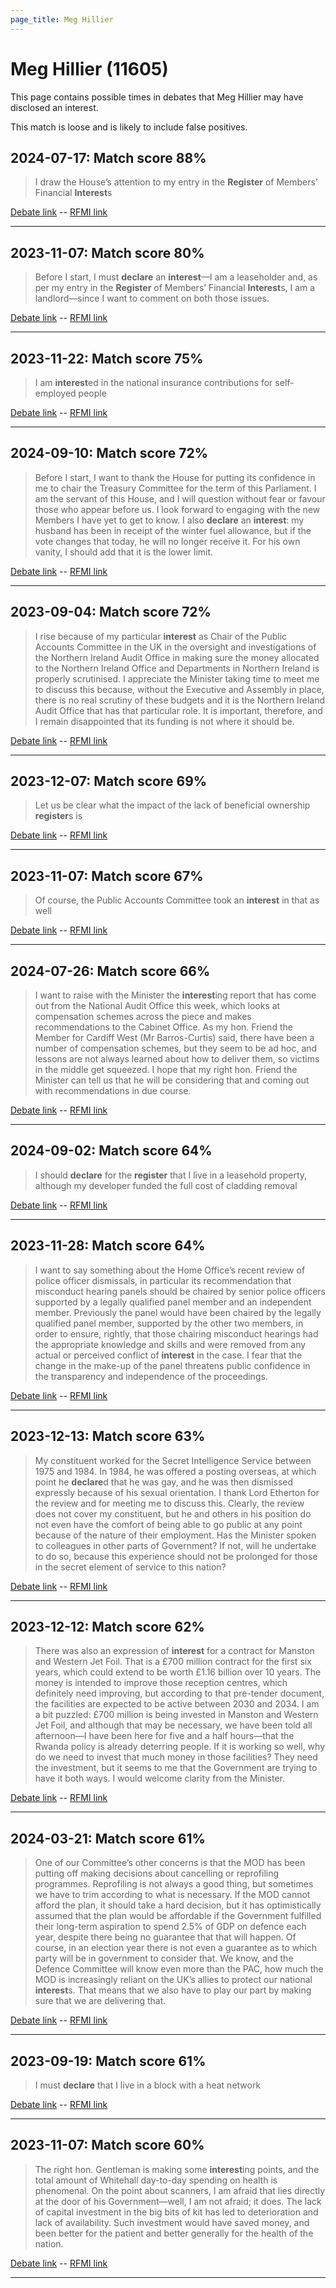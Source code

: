 ```yaml
---
page_title: Meg Hillier
---
```


# Meg Hillier  (11605)

This page contains possible times in debates that Meg Hillier may have disclosed an interest.

This match is loose and is likely to include false positives. 



## 2024-07-17: Match score 88%

>I draw the House’s attention to my entry in the **Register** of Members’ Financial **Interest**s

[Debate link](https://www.theyworkforyou.com/debates/?id=2024-07-17d.66.0)  --  [RFMI link](https://www.theyworkforyou.com/mp/11605/register)


---



## 2023-11-07: Match score 80%

>Before I start, I must **declare** an **interest**—I am a leaseholder and, as per my entry in the **Register** of Members’ Financial **Interest**s, I am a landlord—since I want to comment on both those issues.

[Debate link](https://www.theyworkforyou.com/debates/?id=2023-11-07d.34.7)  --  [RFMI link](https://www.theyworkforyou.com/mp/11605/register)


---



## 2023-11-22: Match score 75%

>I am **interest**ed in the national insurance contributions for self-employed people

[Debate link](https://www.theyworkforyou.com/debates/?id=2023-11-22d.381.1)  --  [RFMI link](https://www.theyworkforyou.com/mp/11605/register)


---



## 2024-09-10: Match score 72%

>Before I start, I want to thank the House for putting its confidence in me to chair the Treasury Committee for the term of this Parliament. I am the servant of this House, and I will question without fear or favour those who appear before us. I look forward to engaging with the new Members I have yet to get to know. I also **declare** an **interest**: my husband has been in receipt of the winter fuel allowance, but if the vote changes that today, he will no longer receive it. For his own vanity, I should add that it is the lower limit.

[Debate link](https://www.theyworkforyou.com/debates/?id=2024-09-10a.715.2)  --  [RFMI link](https://www.theyworkforyou.com/mp/11605/register)


---



## 2023-09-04: Match score 72%

>I rise because of my particular **interest** as Chair of the Public Accounts Committee in the UK in the oversight and investigations of the Northern Ireland Audit Office in making sure the money allocated to the Northern Ireland Office and Departments in Northern Ireland is properly scrutinised. I appreciate the Minister taking time to meet me to discuss this because, without the Executive and Assembly in place, there is no real scrutiny of these budgets and it is the Northern Ireland Audit Office that has that particular role. It is important, therefore, and I remain disappointed that its funding is not where it should be.

[Debate link](https://www.theyworkforyou.com/debates/?id=2023-09-04c.160.0)  --  [RFMI link](https://www.theyworkforyou.com/mp/11605/register)


---



## 2023-12-07: Match score 69%

>Let us be clear what the impact of the lack of beneficial ownership **register**s is

[Debate link](https://www.theyworkforyou.com/debates/?id=2023-12-07b.577.0)  --  [RFMI link](https://www.theyworkforyou.com/mp/11605/register)


---



## 2023-11-07: Match score 67%

>Of course, the Public Accounts Committee took an **interest** in that as well

[Debate link](https://www.theyworkforyou.com/debates/?id=2023-11-07d.36.1)  --  [RFMI link](https://www.theyworkforyou.com/mp/11605/register)


---



## 2024-07-26: Match score 66%

>I want to raise with the Minister the **interest**ing report that has come out from the National Audit Office this week, which looks at compensation schemes across the piece and makes recommendations to the Cabinet Office. As my hon. Friend the Member for Cardiff West (Mr Barros-Curtis) said, there have been a number of compensation schemes, but they seem to be ad hoc, and lessons are not always learned about how to deliver them, so victims in the middle get squeezed. I hope that my right hon. Friend the Minister can tell us that he will be considering that and coming out with recommendations in due course.

[Debate link](https://www.theyworkforyou.com/debates/?id=2024-07-26d.931.3)  --  [RFMI link](https://www.theyworkforyou.com/mp/11605/register)


---



## 2024-09-02: Match score 64%

>I should **declare** for the **register** that I live in a leasehold property, although my developer funded the full cost of cladding removal

[Debate link](https://www.theyworkforyou.com/debates/?id=2024-09-02a.10.3)  --  [RFMI link](https://www.theyworkforyou.com/mp/11605/register)


---



## 2023-11-28: Match score 64%

>I want to say something about the Home Office’s recent review of police officer dismissals, in particular its recommendation that misconduct hearing panels should be chaired by senior police officers supported by a legally qualified panel member and an independent member. Previously the panel would have been chaired by the legally qualified panel member, supported by the other two members, in order to ensure, rightly, that those chairing misconduct hearings had the appropriate knowledge and skills and were removed from any actual or perceived conflict of **interest** in the case. I fear that the change in the make-up of the panel threatens public confidence in the transparency and independence of the proceedings.

[Debate link](https://www.theyworkforyou.com/debates/?id=2023-11-28b.773.1)  --  [RFMI link](https://www.theyworkforyou.com/mp/11605/register)


---



## 2023-12-13: Match score 63%

>My constituent worked for the Secret Intelligence Service between 1975 and 1984. In 1984, he was offered a posting overseas, at which point he **declare**d that he was gay, and he was then dismissed expressly because of his sexual orientation. I thank Lord Etherton for the review and for meeting me to discuss this. Clearly, the review does not cover my constituent, but he and others in his position do not even have the comfort of being able to go public at any point because of the nature of their employment. Has the Minister spoken to colleagues in other parts of Government? If not, will he undertake to do so, because this experience should not be prolonged for those in the secret element of service to this nation?

[Debate link](https://www.theyworkforyou.com/debates/?id=2023-12-13c.905.3)  --  [RFMI link](https://www.theyworkforyou.com/mp/11605/register)


---



## 2023-12-12: Match score 62%

>There was also an expression of **interest** for a contract for Manston and Western Jet Foil. That is a £700 million contract for the first six years, which could extend to be worth £1.16 billion over 10 years. The money is intended to improve those reception centres, which definitely need improving, but according to that pre-tender document, the facilities are expected to be active between 2030 and 2034. I am a bit puzzled: £700 million is being invested in Manston and Western Jet Foil, and although that may be necessary, we have been told all afternoon—I have been here for five and a half hours—that the Rwanda policy is already deterring people. If it is working so well, why do we need to invest that much money in those facilities? They need the investment, but it seems to me that the Government are trying to have it both ways. I would welcome clarity from the Minister.

[Debate link](https://www.theyworkforyou.com/debates/?id=2023-12-12b.834.0)  --  [RFMI link](https://www.theyworkforyou.com/mp/11605/register)


---



## 2024-03-21: Match score 61%

>One of our Committee’s other concerns is that the MOD has been putting off making decisions about cancelling or reprofiling programmes. Reprofiling is not always a good thing, but sometimes we have to trim according to what is necessary. If the MOD cannot afford the plan, it should take a hard decision, but it has optimistically assumed that the plan would be affordable  if the Government fulfilled their long-term aspiration to spend 2.5% of GDP on defence each year, despite there being no guarantee that that will happen. Of course, in an election year there is not even a guarantee as to which party will be in government to consider that. We know, and the Defence Committee will know even more than the PAC, how much the MOD is increasingly reliant on the UK’s allies to protect our national **interest**s. That means that we also have to play our part by making sure that we are delivering that.

[Debate link](https://www.theyworkforyou.com/debates/?id=2024-03-21c.1078.1)  --  [RFMI link](https://www.theyworkforyou.com/mp/11605/register)


---



## 2023-09-19: Match score 61%

>I must **declare** that I live in a block with a heat network

[Debate link](https://www.theyworkforyou.com/debates/?id=2023-09-19c.1225.5)  --  [RFMI link](https://www.theyworkforyou.com/mp/11605/register)


---



## 2023-11-07: Match score 60%

>The right hon. Gentleman is making some **interest**ing points, and the total amount of Whitehall day-to-day spending on health is phenomenal. On the point about scanners, I am afraid that lies directly at the door of his Government—well, I am not afraid; it does. The lack of capital investment in the big bits of kit has led to deterioration and lack of availability.  Such investment would have saved money, and been better for the patient and better generally for the health of the nation.

[Debate link](https://www.theyworkforyou.com/debates/?id=2023-11-07d.40.4)  --  [RFMI link](https://www.theyworkforyou.com/mp/11605/register)


---

